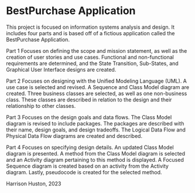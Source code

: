 # BestPurchase Application
This project is focused on information systems analysis and design. It includes four parts and is based off of a fictious application called the BestPurchase Application.

Part 1
Focuses on defining the scope and mission statement, as well as the creation of user stories and use cases. Functional and non-functional requirements are determined, and the State Transition, Sub-States, and Graphical User Interface designs are created.

Part 2
Focuses on designing with the Unified Modeling Language (UML). A use case is selected and revised. A Sequence and Class Model diagram are created. Three business classes are selected, as well as one non-business class. These classes are described in relation to the design and their relationship to other classes.

Part 3
Focuses on the design goals and data flows. The Class Model diagram is revised to include packages. The packages are described with their name, design goals, and design tradeoffs. The Logical Data Flow and Physical Data Flow diagrams are created and described.

Part 4
Focuses on specifying design details. An updated Class Model diagram is presented. A method from the Class Model diagram is selected and an Activity diagram pertaining to this method is displayed. A Focused Sequence diagram is created based on an activity from the Activity diagram. Lastly, pseudocode is created for the selected method.

Harrison Huston, 2023
